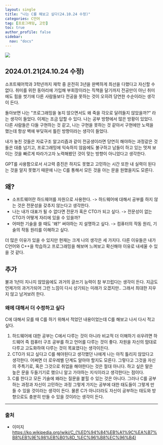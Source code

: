 ```yaml
---
layout: single
title: "나는 C를 해보고 싶다(24.10.24 수정)"
categories: C언어
tag: [프로그래밍, 고민]
toc: true
author_profile: false
sidebar:
  nav: "docs"
---
```


![](https://velog.velcdn.com/images/rhkdtjs61/post/95db60b8-8c58-4516-8604-9dea05f7d704/image.svg)

## 2024.01.21(24.10.24 수정)

소프트웨어학과 3학년까지 재학 중 온전히 3년을 완벽하게 최선을 다했다고 자신할 수 없다.
취미를 위한 동아리에 가입해 부회장이라는 직책을 달기까지 전공만이 아닌 취미에도 힘을 썻기에 다른 사람들보다 전공을 못하는 것이 오히려 당연한 수순이라는 생각이 든다.

돌아보면 나는 "프로그래밍을 놓지 않으면서도 왜 죽을 각오로 달려들지 않았을까?" 라는 생각이 들었다. 이제는 조금 답할 수 있다. 나는 공부 방향에서 많은 방황이 있었다. 다른 사람들은 다들 구현하는 것 같고, 나는 구현을 못하는 것 같아서 구현에만 노력을 했는데 항상 벽에 부딪혀서 틀린 방향이라는 생각이 들었다.

내가 놓친 것들은 자료구조 알고리즘과 같이 전공생이라면 당연히 해야하는 과정같은 것들은 대충 넘기고, 프로그래밍에 익숙하지 않음에도 불구하고 남들이 하고 있는 멋져 보이는 것을 빠르게 따라가고자 노력해봤던 것이 맞는 방향이 아니었다고 생각한다.

GPT를 사용함으로서 사고력 증진은 하지도 못했고 고민하는 시간 또한 내 실력이 된다는 것을 알지 못했기 때문에 나는 C를 통해서 모든 것을 아는 문을 원했을지도 모른다.


## 왜?

- 소프트웨어란 하드웨어를 자원으로 사용한다.
  -> 하드웨어에 대해서 공부를 하지 않는 것은 전문성을 갖추지 않는다고 생각한다.
- 나는 내가 대표가 될 수 없다면 전문가 혹은 CTO가 되고 싶다.
  -> 전문성이 없는 CTO가 어떻게 자리에 있을 수 있을까?
- 어떠한 기술을 쓸 때도 '왜?' 써야하는 지 설명하고 싶다.
  -> 컴퓨터의 작동 원리, 기술의 작동 원리를 이해하고 싶다.

더 많은 이유가 있을 수 있지만 현재는 크게 나의 생각은 세 가지다.
다른 이유들은 내가 C언어와 C++을 학습하고 프로그래밍을 해보며 느껴보고 확신해야 이유로 내세울 수 있을 것 같다.

## 추가
불과 1년이 지나지 않았음에도 과거의 글쓰기 능력이 참 부끄럽다는 생각이 든다. 지금도 언제가의 과거가되어 그런 느낌이 다시 상기되는 미래가 오겠지만.. 그래서 최대한 지우지 않고 남겨보려 한다.

### 왜에 대해서 더 수정하고 싶다
C에 대해서 모를 때 C를 하기 위해서 적었던 내용이었는데 C를 해보고 나서 다시 적고 싶다. 

1. 하드웨어에 대한 공부는 C에서 다루는 것이 아니라 비교적 더 이해하기 쉬우려면 하드웨어 즉 컴퓨터 구조 공부를 하고 언어를 다루는 것이 좋다. 자원을 자신의 맘대로 다루고 고도화하여 다루는 것이 목표였다는 생각이든다.
2. CTO가 되고 싶다고 C를 해야된다고 생각했던 나에게 나는 아직 틀리지 않았다고 생각한다. 어쩌면 더 로우레벨 단계도 알아야 할지도 모른다. 그렇다고 그것을 자신의 주특기로, 혹은 그것으로 취업을 해야한다는 것은 절대 아니다. 하고 싶은 말은 높은 문을 두들기기로 했으니 알고 가야하는 지식이라고 생각한다는 점이다.
3. C를 한다고 모든 기술에 왜라는 질문을 붙힐 수 있는 것은 아니다. 그러나 C를 공부하는 과정과 자신이 고민하는 과정 그렇게 가지는 공부에 대한 태도들이 그렇게 만들 수 있을 것이라는 생각이 든다.
물론 C가 아니더라도 자신이 공부하는 태도와 방향으로도 충분히 만들 수 있을 것이라는 생각이 든다.


---

### 출처

- 이미지
https://ko.wikipedia.org/wiki/C_(%ED%94%84%EB%A1%9C%EA%B7%B8%EB%9E%98%EB%B0%8D_%EC%96%B8%EC%96%B4)
